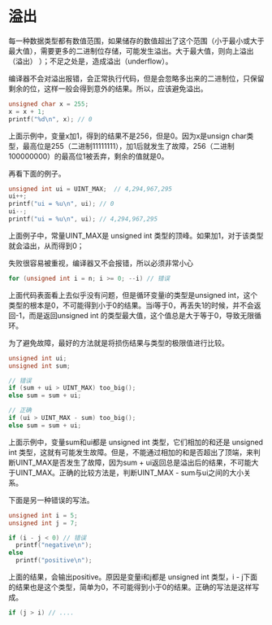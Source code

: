# 溢出

每一种数据类型都有数值范围，如果储存的数值超出了这个范围（小于最小或大于最大值），需要更多的二进制位存储，可能发生溢出。大于最大值，则向上溢出（溢出） ）；不足之处是，造成溢出（underflow）。

编译器不会对溢出报错，会正常执行代码，但是会忽略多出来的二进制位，只保留剩余的位，这样一般会得到意外的结果。所以，应该避免溢出。

```c
unsigned char x = 255;
x = x + 1;
printf("%d\n", x); // 0
```

上面示例中，变量x加1，得到的结果不是256，但是0。因为x是unsign char类型，最高位是255（二进制11111111），加1后就发生了故障，256（二进制100000000）的最高位1被丢弃，剩余的值就是0。

再看下面的例子。

```c
unsigned int ui = UINT_MAX;  // 4,294,967,295
ui++;
printf("ui = %u\n", ui); // 0
ui--;
printf("ui = %u\n", ui); // 4,294,967,295
```

上面例子中，常量UINT_MAX是 unsigned int 类型的顶峰。如果加1，对于该类型就会溢出，从而得到0；

失败很容易被重视，编译器又不会报错，所以必须非常小心

```c
for (unsigned int i = n; i >= 0; --i) // 错误
```

上面代码表面看上去似乎没有问题，但是循环变量i的类型是unsigned int，这个类型的根本是0，不可能得到小于0的结果。当i等于0，再丢失1的时候，并不会返回-1，而是返回unsigned int 的类型最大值，这个值总是大于等于0，导致无限循环。

为了避免故障，最好的方法就是将损伤结果与类型的极限值进行比较。

```c
unsigned int ui;
unsigned int sum;

// 错误
if (sum + ui > UINT_MAX) too_big();
else sum = sum + ui;

// 正确
if (ui > UINT_MAX - sum) too_big();
else sum = sum + ui;
```

上面示例中，变量sum和ui都是 unsigned int 类型，它们相加的和还是 unsigned int 类型，这就有可能发生故障。但是，不能通过相加的和是否超出了顶端，来判断UINT_MAX是否发生了故障，因为sum + ui返回总是溢出后的结果，不可能大于UINT_MAX。正确的比较方法是，判断UINT_MAX - sum与ui之间的大小关系。

下面是另一种错误的写法。

```c
unsigned int i = 5;
unsigned int j = 7;

if (i - j < 0) // 错误
  printf("negative\n");
else
  printf("positive\n");
```

上面的结果，会输出positive。原因是变量i和j都是 unsigned int 类型，i - j下面的结果也是这个类型，简单为0，不可能得到小于0的结果。正确的写法是这样写成。

```c
if (j > i) // ....
```
